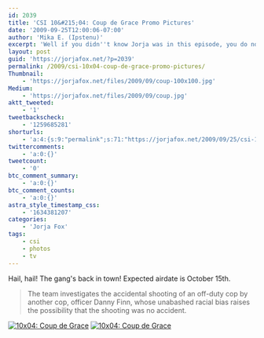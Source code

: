 ```yaml
---
id: 2039
title: 'CSI 10&#215;04: Coup de Grace Promo Pictures'
date: '2009-09-25T12:00:06-07:00'
author: 'Mika E. (Ipstenu)'
excerpt: 'Well if you didn''t know Jorja was in this episode, you do now.  Expected airdate is October 15th.'
layout: post
guid: 'https://jorjafox.net/?p=2039'
permalink: /2009/csi-10x04-coup-de-grace-promo-pictures/
Thumbnail:
    - 'https://jorjafox.net/files/2009/09/coup-100x100.jpg'
Medium:
    - 'https://jorjafox.net/files/2009/09/coup.jpg'
aktt_tweeted:
    - '1'
tweetbackscheck:
    - '1259685281'
shorturls:
    - 'a:4:{s:9:"permalink";s:71:"https://jorjafox.net/2009/09/25/csi-10x04-coup-de-grace-promo-pictures/";s:7:"tinyurl";s:26:"http://tinyurl.com/ygjdg9z";s:4:"isgd";s:18:"http://is.gd/53dnW";s:5:"bitly";s:19:"http://bit.ly/pI0mf";}'
twittercomments:
    - 'a:0:{}'
tweetcount:
    - '0'
btc_comment_summary:
    - 'a:0:{}'
btc_comment_counts:
    - 'a:0:{}'
astra_style_timestamp_css:
    - '1634381207'
categories:
    - 'Jorja Fox'
tags:
    - csi
    - photos
    - tv
---
```


Hail, hail! The gang's back in town! Expected airdate is October 15th.

<blockquote>The team investigates the accidental shooting of an off-duty cop by another cop, officer Danny Finn, whose unabashed racial bias raises the possibility that the shooting was no accident.</blockquote>

<a href="https://jorjafox.net/gallery/tv/csi/pub/s10/1004-coup02.jpg"><img class="ZenphotoPress_thumb " alt="10x04: Coup de Grace" title="10x04: Coup de Grace" src="https://jorjafox.net/gallery/cache/tv/csi/pub/s10/1004-coup02_200_cw200_ch200_thumb.jpg"  /></a> <a href="https://jorjafox.net/gallery/tv/csi/pub/s10/1004-coup01.jpg"><img class="ZenphotoPress_thumb " alt="10x04: Coup de Grace" title="10x04: Coup de Grace" src="https://jorjafox.net/gallery/cache/tv/csi/pub/s10/1004-coup01_200_cw200_ch200_thumb.jpg"  /></a>